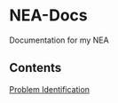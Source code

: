# NEA-Docs
Documentation for my NEA

## Contents

[Problem Identification](https://github.com/WolfDen133/NEA-Docs/blob/main/Analysis/Problem%20Identification.md)
